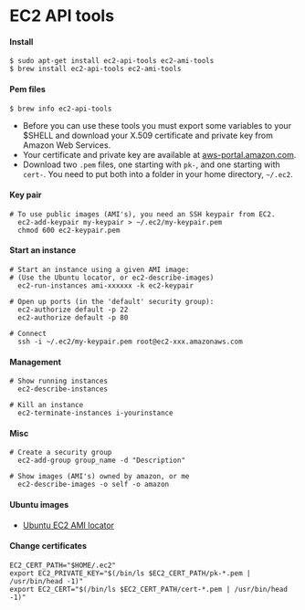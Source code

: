 # EC2 API tools

#### Install

```
$ sudo apt-get install ec2-api-tools ec2-ami-tools
$ brew install ec2-api-tools ec2-ami-tools
```

#### Pem files

```
$ brew info ec2-api-tools
```

- Before you can use these tools you must export some variables to your $SHELL and download your X.509 certificate and private key from Amazon Web Services.
- Your certificate and private key are available at [aws-portal.amazon.com](http://aws-portal.amazon.com/gp/aws/developer/account/index.html?action=access-key).
- Download two `.pem` files, one starting with `pk-`, and one starting with `cert-`. You need to put both into a folder in your home directory, `~/.ec2`.

#### Key pair

```
# To use public images (AMI's), you need an SSH keypair from EC2.
  ec2-add-keypair my-keypair > ~/.ec2/my-keypair.pem
  chmod 600 ec2-keypair.pem
```

#### Start an instance

```
# Start an instance using a given AMI image:
# (Use the Ubuntu locator, or ec2-describe-images)
  ec2-run-instances ami-xxxxxx -k ec2-keypair

# Open up ports (in the 'default' security group):
  ec2-authorize default -p 22
  ec2-authorize default -p 80

# Connect
  ssh -i ~/.ec2/my-keypair.pem root@ec2-xxx.amazonaws.com
```

#### Management

```
# Show running instances
  ec2-describe-instances

# Kill an instance
  ec2-terminate-instances i-yourinstance
```

#### Misc

```
# Create a security group
  ec2-add-group group_name -d "Description"

# Show images (AMI's) owned by amazon, or me
  ec2-describe-images -o self -o amazon
```

#### Ubuntu images

- [Ubuntu EC2 AMI locator](http://cloud-images.ubuntu.com/locator/ec2/)

#### Change certificates

```
EC2_CERT_PATH="$HOME/.ec2"
export EC2_PRIVATE_KEY="$(/bin/ls $EC2_CERT_PATH/pk-*.pem | /usr/bin/head -1)"
export EC2_CERT="$(/bin/ls $EC2_CERT_PATH/cert-*.pem | /usr/bin/head -1)"
```
